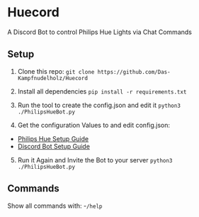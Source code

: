 # Huecord
A Discord Bot to control Philips Hue Lights via Chat Commands
## Setup
1. Clone this repo: `git clone https://github.com/Das-Kampfnudelholz/Huecord`

2. Install all dependencies `pip install -r requirements.txt`

3. Run the tool to create the config.json and edit it `python3 ./PhilipsHueBot.py`

4. Get the configuration Values to and edit config.json: 
- [Philips Hue Setup Guide](HUE_SETUP.md)
- [Discord Bot Setup Guide](DISCORD_BOT_SETUP.md)

5. Run it Again and Invite the Bot to your server `python3 ./PhilipsHueBot.py`

## Commands 
Show all commands with:
-`/help`
